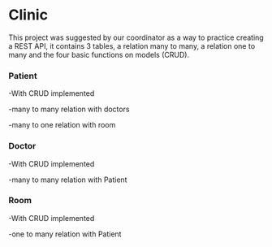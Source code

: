 # Clinic

This project was suggested by our coordinator as a way to practice creating a REST API, it contains 3 tables, a relation many to many, a relation one to many and the four basic functions on models (CRUD).

### Patient

-With CRUD implemented

-many to many relation with doctors

-many to one relation with room

### Doctor

-With CRUD implemented

-many to many relation with Patient


### Room

-With CRUD implemented

-one to many relation with Patient
